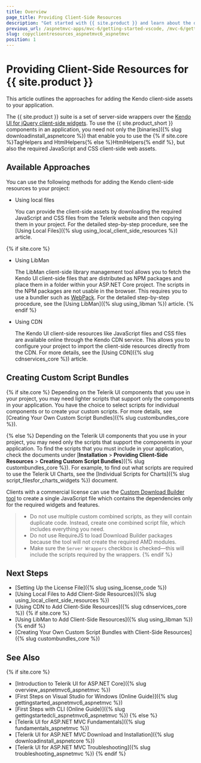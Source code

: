 ```yaml
---
title: Overview
page_title: Providing Client-Side Resources
description: "Get started with {{ site.product }} and learn about the different ways of copying the client-side resources into a Telerik UI for ASP.NET Core project."
previous_url: /aspnetmvc-apps/mvc-6/getting-started-vscode, /mvc-6/getting-started-vscode, /getting-started/getting-started-copy-client-resources, /getting-started/installation/getting-started-copy-client-resources, /installation/getting-started-copy-client-resources, installation-mvc/adding-client-side-resources/getting-started-copy-client-resources
slug: copyclientresources_aspnetmvc6_aspnetmvc
position: 1
---
```


# Providing Client-Side Resources for {{ site.product }}

This article outlines the approaches for adding the Kendo client-side assets to your application.

The {{ site.product }} suite is a set of server-side wrappers over the <a href="https://www.telerik.com/kendo-jquery-ui" target="_blank">Kendo UI for jQuery client-side widgets</a>. To use the {{ site.product_short }} components in an application, you need not only the [binaries]({% slug downloadinstall_aspnetcore %}) that enable you to use the {% if site.core %}TagHelpers and HtmlHelpers{% else %}HtmlHelpers{% endif %}, but also the required JavaScript and CSS client-side web assets. 

## Available Approaches

You can use the following methods for adding the Kendo client-side resources to your project: 

* Using local files

    You can provide the client-side assets by downloading the required JavaScript and CSS files from the Telerik website and then copying them in your project. For the detailed step-by-step procedure, see the [Using Local Files]({% slug using_local_client_side_resources %}) article.

{% if site.core %}
* Using LibMan

    The LibMan client-side library management tool allows you to fetch the Kendo UI client-side files that are distributed as NPM packages and place them in a folder within your ASP.NET Core project. The scripts in the NPM packages are not usable in the browser. This requires you to use a bundler such as <a href="https://webpack.js.org/" target="_blank">WebPack</a>. For the detailed step-by-step procedure, see the [Using LibMan]({% slug using_libman %}) article.
{% endif %}

* Using CDN

    The Kendo UI client-side resources like JavaScript files and CSS files are available online through the Kendo CDN service. This allows you to configure your project to import the client-side resources directly from the CDN. For more details, see the [Using CDN]({% slug cdnservices_core %}) article.

## Creating Custom Script Bundles

{% if site.core %}
Depending on the Telerik UI components that you use in your project, you may need lighter scripts that support only the components in your application. You have the choice to select scripts for individual components or to create your custom scripts. For more details, see [Creating Your Own Custom Script Bundles]({% slug custombundles_core %}).

{% else %}
Depending on the Telerik UI components that you use in your project, you may need only the scripts that support the components in your application. To find the scripts that you must include in your application, check the documents under [**Installation** > **Providing Client-Side Resources** > **Creating Custom Script Bundles**]({% slug custombundles_core %}). For example, to find out what scripts are required to use the Telerik UI Charts, see the [Individual Scripts for Charts]({% slug script_filesfor_charts_widgets %}) document.

Clients with a commercial license can use the [Custom Download Builder tool](https://www.telerik.com/download/custom-download) to create a single JavaScript file which contains the dependencies only for the required widgets and features.

> * Do not use multiple custom combined scripts, as they will contain duplicate code. Instead, create one combined script file, which includes everything you need.
> * Do not use RequireJS to load Download Builder packages because the tool will not create the required AMD modules.
> * Make sure the `Server Wrappers` checkbox is checked&mdash;this will include the scripts required by the wrappers.
{% endif %}
## Next Steps

* [Setting Up the License File]({% slug using_license_code %})
* [Using Local Files to Add Client-Side Resources]({% slug using_local_client_side_resources %})
* [Using CDN to Add Client-Side Resources]({% slug cdnservices_core %})
{% if site.core %}
* [Using LibMan to Add Client-Side Resources]({% slug using_libman %})
{% endif %}
* [Creating Your Own Custom Script Bundles with Client-Side Resources]({% slug custombundles_core %})

## See Also

{% if site.core %}
* [Introduction to Telerik UI for ASP.NET Core]({% slug overview_aspnetmvc6_aspnetmvc %})
* [First Steps on Visual Studio for Windows (Online Guide)]({% slug gettingstarted_aspnetmvc6_aspnetmvc %})
* [First Steps with CLI (Online Guide)]({% slug gettingstartedcli_aspnetmvc6_aspnetmvc %}) 
{% else %}
* [Telerik UI for ASP.NET MVC Fundamentals]({% slug fundamentals_aspnetmvc %})
* [Telerik UI for ASP.NET MVC Download and Installation]({% slug downloadinstall_aspnetcore %})
* [Telerik UI for ASP.NET MVC Troubleshooting]({% slug troubleshooting_aspnetmvc %})
{% endif %}